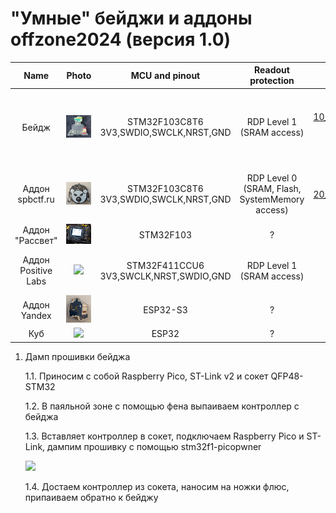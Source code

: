 # "Умные" бейджи и аддоны offzone2024 (версия 1.0)

Name | Photo | MCU and pinout | Readout protection | Firmware files and challenge solutions |  
:-------------------------:|:-------------------------:|:-------------------------:|:-------------------------:|:-------------------------:
Бейдж | ![](/offzone2024/10_front.png) | STM32F103C8T6<br/>3V3,SWDIO,SWCLK,NRST,GND | RDP Level 1<br/>(SRAM access) | [10_STM32F103C8T6_0x20000000_0x5000_SRAM.bin](/offzone2024/10_STM32F103C8T6_0x20000000_0x5000_SRAM.bin?raw=true)<br/>[10_STM32F103C8T6_0x08000000_0x20000_Flash.bin](/offzone2024/10_STM32F103C8T6_0x08000000_0x20000_Flash.bin?raw=true)<br/>[10_STM32F103C8T6_0x1FFFF000_0xA00_SystemMemory.bin](/offzone2024/10_STM32F103C8T6_0x1FFFF000_0xA00_SystemMemory.bin?raw=true)<br/><br/>[10_gen_all_flags.txt](/offzone2024/10_gen_all_flags.txt)<br/>[10_rev1.txt](/offzone2024/10_rev1.txt)<br/>[10_rev2.txt](/offzone2024/10_rev2.txt)
Аддон spbctf.ru | ![](/offzone2024/20_front.png) | STM32F103C8T6<br/>3V3,SWDIO,SWCLK,NRST,GND | RDP Level 0<br/>(SRAM, Flash, SystemMemory access) | [20_STM32F103C8T6_0x20000000_0x5000_SRAM.bin](/offzone2024/20_STM32F103C8T6_0x20000000_0x5000_SRAM.bin?raw=true)<br/>[20_STM32F103C8T6_0x08000000_0x20000_Flash.bin](/offzone2024/20_STM32F103C8T6_0x08000000_0x20000_Flash.bin?raw=true)<br/>[20_STM32F103C8T6_0x1FFFF000_0xA00_SystemMemory.bin](/offzone2024/20_STM32F103C8T6_0x1FFFF000_0xA00_SystemMemory.bin?raw=true)<br/><br/>[20_solution.txt](/offzone2024/20_solution.txt)
Аддон "Рассвет" | ![](/offzone2024/30_front.png) | STM32F103 | ? | 
Аддон Positive Labs | ![](/offzone2024/40_front.png) | STM32F411CCU6<br/>3V3,SWCLK,NRST,SWDIO,GND | RDP Level 1<br/>(SRAM access) | [40_STM32F411CCU6_0x20000000_0x20000_SRAM.bin](/offzone2024/40_STM32F411CCU6_0x20000000_0x20000_SRAM.bin?raw=true)<br/><br/>[40_pt-boy-main.zip](/offzone2024/40_pt-boy-main.zip?raw=true)</br>[40_serial.txt](/offzone2024/40_serial.txt)
Аддон Yandex | ![](/offzone2024/50_front.png) | ESP32-S3 | ? | 
Куб | ![](/offzone2024/60_front.png) | ESP32 | ? | 


1. Дамп прошивки бейджа
   
   1.1. Приносим с собой Raspberry Pico, ST-Link v2 и сокет QFP48-STM32
   
   1.2. В паяльной зоне с помощью фена выпаиваем контроллер с бейджа
   
   1.3. Вставляет контроллер в сокет, подключаем Raspberry Pico и ST-Link, дампим прошивку с помощью stm32f1-picopwner
   
   ![](/offzone2024/hack2.jpg)
   
   1.4. Достаем контроллер из сокета, наносим на ножки флюс, припаиваем обратно к бейджу
   
